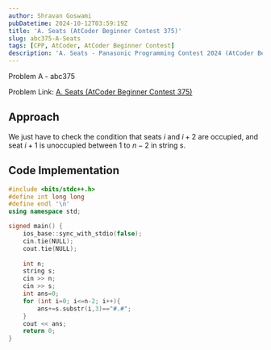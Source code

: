 ```yaml
---
author: Shravan Goswami
pubDatetime: 2024-10-12T03:59:19Z
title: 'A. Seats (AtCoder Beginner Contest 375)'
slug: abc375-A-Seats
tags: [CPP, AtCoder, AtCoder Beginner Contest]
description: 'A. Seats - Panasonic Programming Contest 2024 (AtCoder Beginner Contest 375)'
---
```


<p class="hidden">Problem A - abc375</p>

Problem Link: [A. Seats (AtCoder Beginner Contest 375)](https://atcoder.jp/contests/abc375/tasks/abc375_a)

## Approach
We just have to check the condition that seats $i$ and $i+2$ are occupied, and seat $i+1$ is unoccupied between $1$ to $n-2$ in string s.

## Code Implementation

```cpp
#include <bits/stdc++.h>
#define int long long
#define endl '\n'
using namespace std;

signed main() {
    ios_base::sync_with_stdio(false);
    cin.tie(NULL);
    cout.tie(NULL);
    
    int n;
    string s;
    cin >> n;
    cin >> s;
    int ans=0;
    for (int i=0; i<=n-2; i++){
        ans+=s.substr(i,3)=="#.#";
    }
    cout << ans;
    return 0;   
}
```